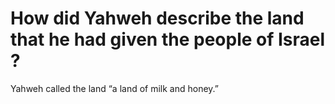 # How did Yahweh describe the land that he had given the people of Israel ?

Yahweh called the land “a land of milk and honey.”
